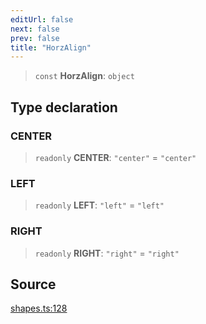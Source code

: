 ```yaml
---
editUrl: false
next: false
prev: false
title: "HorzAlign"
---
```


> `const` **HorzAlign**: `object`

## Type declaration

### CENTER

> `readonly` **CENTER**: `"center"` = `"center"`

### LEFT

> `readonly` **LEFT**: `"left"` = `"left"`

### RIGHT

> `readonly` **RIGHT**: `"right"` = `"right"`

## Source

[shapes.ts:128](https://github.com/dgmjs/dgmjs/blob/main/packages/core/src/shapes.ts#L128)
